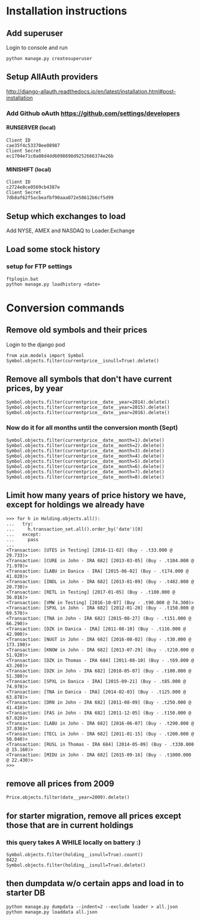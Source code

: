 # Installation instructions

## Add superuser
Login to console and run 

    python manage.py createsuperuser

## Setup AllAuth providers
http://django-allauth.readthedocs.io/en/latest/installation.html#post-installation

### Add Github oAuth https://github.com/settings/developers
#### RUNSERVER (local)
    Client ID
    cae35f4c53370ee08987
    Client Secret
    ec1704e71c0a08d4dd6098898d9252666374e26b
#### MINISHIFT (local)
    Client ID
    c2724e8ce0569cb4387e
    Client Secret
    7db8af62f5acbeafbf90aaa072e58612b6cf5d99

## Setup which exchanges to load
Add NYSE, AMEX and NASDAQ to Loader.Exchange

## Load some stock history
### setup for FTP settings
    ftplogin.bat
    python manage.py loadhistory <date>


# Conversion commands
## Remove old symbols and their prices
Login to the django pod
```
from aim.models import Symbol
Symbol.objects.filter(currentprice__isnull=True).delete()
```
## Remove all symbols that don't have current prices, by year
```
Symbol.objects.filter(currentprice__date__year=2014).delete()
Symbol.objects.filter(currentprice__date__year=2015).delete()
Symbol.objects.filter(currentprice__date__year=2016).delete()
```
### Now do it for all months until the conversion month (Sept)
```
Symbol.objects.filter(currentprice__date__month=1).delete()
Symbol.objects.filter(currentprice__date__month=2).delete()
Symbol.objects.filter(currentprice__date__month=3).delete()
Symbol.objects.filter(currentprice__date__month=4).delete()
Symbol.objects.filter(currentprice__date__month=5).delete()
Symbol.objects.filter(currentprice__date__month=6).delete()
Symbol.objects.filter(currentprice__date__month=7).delete()
Symbol.objects.filter(currentprice__date__month=8).delete()
```

## Limit how many years of price history we have, except for holdings we already have
```
>>> for h in Holding.objects.all():
...   try:
...     h.transaction_set.all().order_by('date')[0]
...   except:
...     pass
...
<Transaction: [UTES in Testing] [2016-11-02] (Buy - .t33.000 @ 29.733)>
<Transaction: [CURE in John - IRA 682] [2013-03-05] (Buy - .t104.000 @ 71.970)>
<Transaction: [LABU in Danica - IRA] [2015-06-02] (Buy - .t174.000 @ 41.020)>
<Transaction: [INDL in John - IRA 682] [2013-01-09] (Buy - .t482.000 @ 20.730)>
<Transaction: [RETL in Testing] [2017-01-05] (Buy - .t100.000 @ 36.016)>
<Transaction: [VMW in Testing] [2016-10-07] (Buy - .t90.000 @ 74.300)>
<Transaction: [SPXL in John - IRA 682] [2012-01-20] (Buy - .t150.000 @ 69.570)>
<Transaction: [TNA in John - IRA 682] [2015-08-27] (Buy - .t151.000 @ 66.290)>
<Transaction: [DZK in Danica - IRA] [2011-08-10] (Buy - .t116.000 @ 42.900)>
<Transaction: [NUGT in John - IRA 682] [2016-08-02] (Buy - .t30.000 @ 173.190)>
<Transaction: [KNOW in John - IRA 682] [2013-07-29] (Buy - .t210.000 @ 51.920)>
<Transaction: [DZK in Thomas - IRA 684] [2011-08-10] (Buy - .t69.000 @ 43.260)>
<Transaction: [DZK in John - IRA 682] [2010-05-07] (Buy - .t100.000 @ 51.380)>
<Transaction: [SPXL in Danica - IRA] [2015-09-21] (Buy - .t85.000 @ 74.970)>
<Transaction: [TNA in Danica - IRA] [2014-02-03] (Buy - .t125.000 @ 63.878)>
<Transaction: [DRN in John - IRA 682] [2011-08-09] (Buy - .t250.000 @ 41.410)>
<Transaction: [FAS in John - IRA 682] [2011-12-05] (Buy - .t150.000 @ 67.020)>
<Transaction: [LABU in John - IRA 682] [2016-06-07] (Buy - .t290.000 @ 37.030)>
<Transaction: [TECL in John - IRA 682] [2011-01-15] (Buy - .t200.000 @ 50.040)>
<Transaction: [RUSL in Thomas - IRA 684] [2014-05-09] (Buy - .t330.000 @ 15.160)>
<Transaction: [MIDU in John - IRA 682] [2015-09-16] (Buy - .t1000.000 @ 22.430)>
>>> 
```

## remove all prices from 2009
```
Price.objects.filter(date__year=2009).delete()
```
## for starter migration, remove all prices except those that are in current holdings
### this query takes A WHILE locally on battery :)
```
Symbol.objects.filter(holding__isnull=True).count()
8422
Symbol.objects.filter(holding__isnull=True).delete()
```
## then dumpdata w/o certain apps and load in to starter DB
```
python manage.py dumpdata --indent=2 --exclude loader > all.json
python manage.py loaddata all.json
```

